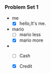 ### Problem Set 1

- me
  - [x] hello,It's me.
- mario
  - [ ] mario less
  - [x] mario more
- 
  - [ ] Cash
  - [x] Credit

